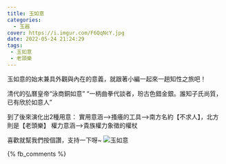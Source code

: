 ```yaml
---
title: 玉如意
categories:
  - 玉器
cover: https://i.imgur.com/F6QqNcY.jpg
date: 2022-05-24 21:24:29
tags:
 - 玉如意
 - 老頭樂
---
```

玉如意的始末兼具外觀與內在的意義，就跟著小編一起來一趟知性之旅吧！

清代的弘曆皇帝“泳商銅如意”
“一柄曲拳代談者，玢古色錯金銀。誰知子氏尚質，已有欣於如意人”

到了後來演化出2種用意：
實用意涵-->搔癢的工具-->南方名約【不求人】，北方則是【老頭樂】
權力意涵-->貴族權力象徵的權杖

喜歡就幫我們按個讚，支持一下呀~
![玉如意](https://i.imgur.com/F6QqNcY.jpg)

{% fb_comments %}
